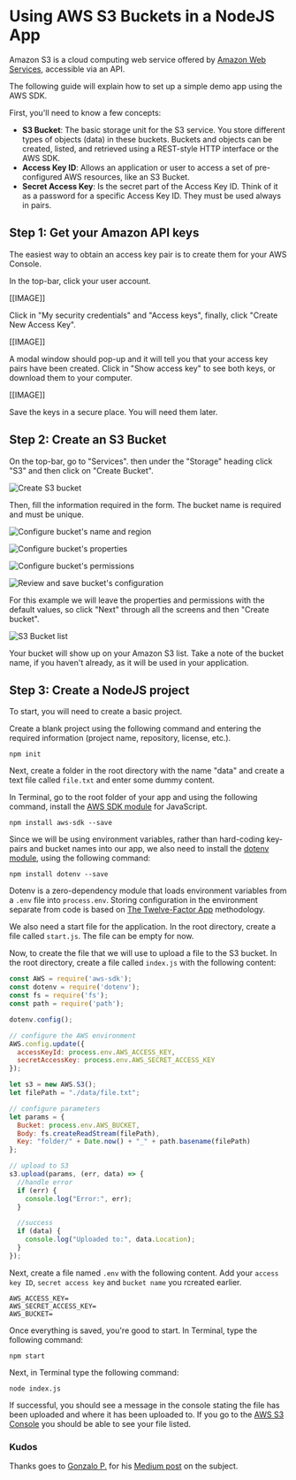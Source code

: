 # Using AWS S3 Buckets in a NodeJS App
Amazon S3 is a cloud computing web service offered by [Amazon Web Services](https://aws.amazon.com/), accessible via an API.

The following guide will explain how to set up a simple demo app using the AWS SDK.

First, you'll need to know a few concepts:
- **S3 Bucket**: The basic storage unit for the S3 service. You store different types of objects (data) in these buckets. Buckets and objects can be created, listed, and retrieved using a REST-style HTTP interface or the AWS SDK.
- **Access Key ID**: Allows an application or user to access a set of pre-configured AWS resources, like an S3 Bucket.
- **Secret Access Key**: Is the secret part of the Access Key ID. Think of it as a password for a specific Access Key ID. They must be used always in pairs.

## Step 1: Get your Amazon API keys
The easiest way to obtain an access key pair is to create them for your AWS Console.

In the top-bar, click your user account.

[[IMAGE]]

Click in "My security credentials" and "Access keys", finally, click "Create New Access Key".

[[IMAGE]]

A modal window should pop-up and it will tell you that your access key pairs have been created. Click in "Show access key" to see both keys, or download them to your computer.

[[IMAGE]]

Save the keys in a secure place. You will need them later.

## Step 2: Create an S3 Bucket
On the top-bar, go to "Services". then under the "Storage" heading click "S3" and then click on "Create Bucket".

![Create S3 bucket](https://github.com/whatterz/prototype-nodejs-aws/blob/master/docs/images/aws-s3-bucket-list-1.png)

Then, fill the information required in the form. The bucket name is required and must be unique.

![Configure bucket's name and region](https://github.com/whatterz/prototype-nodejs-aws/blob/master/docs/images/aws-configure-s3-bucket-1.png)

![Configure bucket's properties](https://github.com/whatterz/prototype-nodejs-aws/blob/master/docs/images/aws-configure-s3-bucket-2.png)

![Configure bucket's permissions](https://github.com/whatterz/prototype-nodejs-aws/blob/master/docs/images/aws-configure-s3-bucket-3.png)

![Review and save bucket's configuration](https://github.com/whatterz/prototype-nodejs-aws/blob/master/docs/images/aws-configure-s3-bucket-4.png)

For this example we will leave the properties and permissions with the default values, so click "Next" through all the screens and then "Create bucket".

![S3 Bucket list](https://github.com/whatterz/prototype-nodejs-aws/blob/master/docs/images/aws-s3-bucket-list-2.png)

Your bucket will show up on your Amazon S3 list. Take a note of the bucket name, if you haven't already, as it will be used in your application.

## Step 3: Create a NodeJS project
To start, you will need to create a basic project.

Create a blank project using the following command and entering the required information (project name, repository, license, etc.).

```
npm init
```

Next, create a folder in the root directory with the name "data" and create a text file called `file.txt` and enter some dummy content.

In Terminal, go to the root folder of your app and using the following command, install the [AWS SDK module](https://www.npmjs.com/package/aws-sdk) for JavaScript.

```
npm install aws-sdk --save
```

Since we will be using environment variables, rather than hard-coding key-pairs and bucket names into our app, we also need to install the [dotenv module](https://www.npmjs.com/package/dotenv), using the following command:

```
npm install dotenv --save
```

Dotenv is a zero-dependency module that loads environment variables from a `.env` file into `process.env`. Storing configuration in the environment separate from code is based on [The Twelve-Factor App](http://12factor.net/config) methodology.

We also need a start file for the application. In the root directory, create a file called `start.js`. The file can be empty for now.

Now, to create the file that we will use to upload a file to the S3 bucket. In the root directory, create a file called `index.js` with the following content:

```javascript
const AWS = require('aws-sdk');
const dotenv = require('dotenv');
const fs = require('fs');
const path = require('path');

dotenv.config();

// configure the AWS environment
AWS.config.update({
  accessKeyId: process.env.AWS_ACCESS_KEY,
  secretAccessKey: process.env.AWS_SECRET_ACCESS_KEY
});

let s3 = new AWS.S3();
let filePath = "./data/file.txt";

// configure parameters
let params = {
  Bucket: process.env.AWS_BUCKET,
  Body: fs.createReadStream(filePath),
  Key: "folder/" + Date.now() + "_" + path.basename(filePath)
};

// upload to S3
s3.upload(params, (err, data) => {
  //handle error
  if (err) {
    console.log("Error:", err);
  }

  //success
  if (data) {
    console.log("Uploaded to:", data.Location);
  }
});
```

Next, create a file named `.env` with the following content. Add your `access key ID`, `secret access key` and `bucket name` you rcreated earlier.
```
AWS_ACCESS_KEY=
AWS_SECRET_ACCESS_KEY=
AWS_BUCKET=
```

Once everything is saved, you're good to start. In Terminal, type the following command:
```
npm start
```

Next, in Terminal type the following command:
```
node index.js
```

If successful, you should see a message in the console stating the file has been uploaded and where it has been uploaded to. If you go to the [AWS S3 Console](https://s3.console.aws.amazon.com/s3/home) you should be able to see your file listed.

### Kudos
Thanks goes to [Gonzalo P.](https://github.com/gonzalompp) for his [Medium post](https://medium.com/codebase/using-aws-s3-buckets-in-a-nodejs-app-74da2fc547a6) on the subject.
